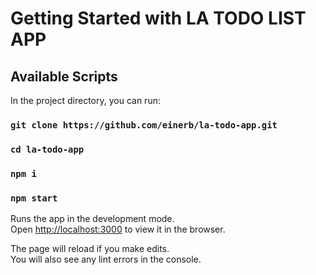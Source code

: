 # Getting Started with LA TODO LIST APP

## Available Scripts

In the project directory, you can run:

### `git clone https://github.com/einerb/la-todo-app.git`

### `cd la-todo-app`

### `npm i`

### `npm start`

Runs the app in the development mode.\
Open [http://localhost:3000](http://localhost:3000) to view it in the browser.

The page will reload if you make edits.\
You will also see any lint errors in the console.
